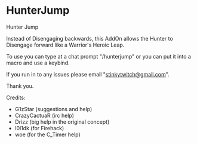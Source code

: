 HunterJump
==========

Hunter Jump

Instead of Disengaging backwards, this AddOn allows the Hunter to Disengage forward like a
Warrior's Heroic Leap.

To use you can type at a chat prompt "/hunterjump" or you can put it into a macro and use a
keybind.

If you run in to any issues please email "stinkytwitch@gmail.com".

Thank you.

Credits:
* G1zStar (suggestions and help)
* CrazyCactuaR (irc help)
* Drizz (big help in the original concept)
* l0l1dk (for Firehack)
* woe (for the C_Timer help)
